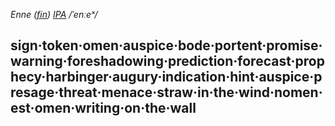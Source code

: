 *Enne*
*([fin](https://en.wiktionary.org/wiki/enne))*
*[IPA](https://en.m.wiktionary.org/wiki/Wiktionary:International_Phonetic_Alphabet "Wiktionary:International Phonetic Alphabet")*
*/ˈenːeˣ/*


## sign·token·omen·auspice·bode·portent·promise·warning·foreshadowing·prediction·forecast·prophecy·harbinger·augury·indication·hint·auspice·presage·threat·menace·straw·in·the·wind·nomen·est·omen·writing·on·the·wall